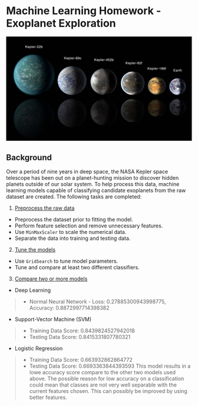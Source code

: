# Machine Learning Homework - Exoplanet Exploration
![exoplanets.jpg](images/exoplanets.jpg)

## Background

Over a period of nine years in deep space, the NASA Kepler space telescope has been out on a planet-hunting mission to discover hidden planets outside of our solar system.
To help process this data, machine learning models capable of classifying candidate exoplanets from the raw dataset are created. The following tasks are completed: 

1. [Preprocess the raw data](#Preprocessing)
* Preprocess the dataset prior to fitting the model.
* Perform feature selection and remove unnecessary features.
* Use `MinMaxScaler` to scale the numerical data.
* Separate the data into training and testing data.
2. [Tune the models](#Tune-Model-Parameters)
* Use `GridSearch` to tune model parameters.
* Tune and compare at least two different classifiers.
3. [Compare two or more models](#Evaluate-Model-Performance)
* Deep Learning
>   * Normal Neural Network - Loss: 0.27885300943998775, Accuracy: 0.8872997714398382
* Support-Vector Machine (SVM)
>   * Training Data Score: 0.8439824527942018
>   * Testing Data Score: 0.8415331807780321
* Logistic Regression
>   * Training Data Score: 0.663932862864772
>   * Testing Data Score: 0.6693363844393593
This model results in a lowe accuracy score compare to the other two models used above. The possible reason for low accuracy on a classification could mean that classes are not very well separable with the current features chosen. This can possibly be improved by using better features. 



